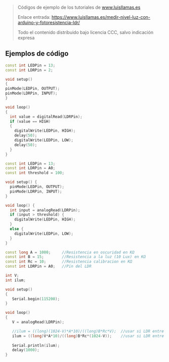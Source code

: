 > Códigos de ejemplo de los tutoriales de www.luisllamas.es
>
> Enlace entrada: https://www.luisllamas.es/medir-nivel-luz-con-arduino-y-fotoresistencia-ldr/
>
> Todo el contenido distribuido bajo licencia CCC, salvo indicación expresa

## Ejemplos de código
```cpp
const int LEDPin = 13;
const int LDRPin = 2;

void setup()
{
pinMode(LEDPin, OUTPUT); 
pinMode(LDRPin, INPUT);
} 

void loop()
{
  int value = digitalRead(LDRPin);
  if (value == HIGH)
  {
    digitalWrite(LEDPin, HIGH);
    delay(50);
    digitalWrite(LEDPin, LOW);
    delay(50);
  }
}
```

```cpp
const int LEDPin = 13;
const int LDRPin = A0;
const int threshold = 100;

void setup() {
  pinMode(LEDPin, OUTPUT);
  pinMode(LDRPin, INPUT);
}

void loop() {
  int input = analogRead(LDRPin);
  if (input > threshold) {
    digitalWrite(LEDPin, HIGH);
  }
  else {
    digitalWrite(LEDPin, LOW);
  }
}
```

```cpp
const long A = 1000;     //Resistencia en oscuridad en KΩ
const int B = 15;        //Resistencia a la luz (10 Lux) en KΩ
const int Rc = 10;       //Resistencia calibracion en KΩ
const int LDRPin = A0;   //Pin del LDR

int V;
int ilum;

void setup() 
{
   Serial.begin(115200);
}

void loop()
{
   V = analogRead(LDRPin);         

   //ilum = ((long)(1024-V)*A*10)/((long)B*Rc*V);  //usar si LDR entre GND y A0 
   ilum = ((long)V*A*10)/((long)B*Rc*(1024-V));    //usar si LDR entre A0 y Vcc (como en el esquema anterior)
  
   Serial.println(ilum);  
   delay(1000);
}
```


